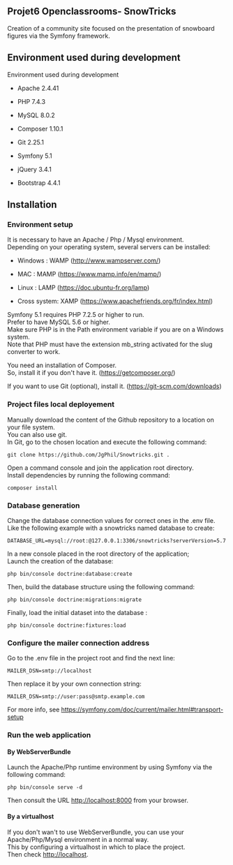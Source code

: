 <article class="markdown-body entry-content container-lg" itemprop="text">
<h1>Projet6 Openclassrooms- SnowTricks</h1>
    <p>Creation of a community site focused on the presentation of snowboard figures via the Symfony framework.</p>
    <h2>Environment used during development</h2>
    </a>Environment used during development</h2>
    <ul>
        <li>
            <p>Apache 2.4.41</p>
        </li>
        <li>
            <p>PHP 7.4.3</p>
        </li>
        <li>
            <p>MySQL 8.0.2</p>
        </li>
        <li>
            <p>Composer 1.10.1</p>
        </li>
        <li>
            <p>Git 2.25.1</p>
        </li>
        <li>
            <p>Symfony 5.1</p>
        </li>
        <li>
            <p>jQuery 3.4.1</p>
        </li>
        <li>
            <p>Bootstrap 4.4.1</p>
        </li>
    </ul>
    <h2>Installation</h2>
    <h3>Environment setup</h3>
    <p>It is necessary to have an Apache / Php / Mysql environment.<br>
        Depending on your operating system, several servers can be installed:</p>
    <ul>
        <li>
            <p>Windows : WAMP (<a href="http://www.wampserver.com/" rel="nofollow">http://www.wampserver.com/</a>)</p>
        </li>
        <li>
            <p>MAC : MAMP (<a href="https://www.mamp.info/en/mamp/" rel="nofollow">https://www.mamp.info/en/mamp/</a>)
            </p>
        </li>
        <li>
            <p>Linux : LAMP (<a href="https://doc.ubuntu-fr.org/lamp" rel="nofollow">https://doc.ubuntu-fr.org/lamp</a>)
            </p>
        </li>
        <li>
            <p>Cross system: XAMP (<a href="https://www.apachefriends.org/fr/index.html"
                    rel="nofollow">https://www.apachefriends.org/fr/index.html</a>)</p>
        </li>
    </ul>
    <p>Symfony 5.1 requires PHP 7.2.5 or higher to run.<br>
        Prefer to have MySQL 5.6 or higher.<br>
        Make sure PHP is in the Path environment variable if you are on a Windows system.<br>
        Note that PHP must have the extension mb_string activated for the slug converter to work.</p>
    <p>You need an installation of Composer.<br>
        So, install it if you don't have it. (<a href="https://getcomposer.org/"
            rel="nofollow">https://getcomposer.org/</a>)</p>
    <p>If you want to use Git (optional), install it. (<a href="https://git-scm.com/downloads"
            rel="nofollow">https://git-scm.com/downloads</a>)</p>
    <h3>Project files local deployement</h3>
    <p>Manually download the content of the Github repository to a location on your file system.<br>
        You can also use git.<br>
        In Git, go to the chosen location and execute the following command:</p>
    <pre><code>git clone https://github.com/JgPhil/Snowtricks.git .</code></pre>
    <p>Open a command console and join the application root directory.<br>
        Install dependencies by running the following command:</p>
    <pre><code>composer install</code></pre>

<h3>Database generation</h3>
<p>Change the database connection values for correct ones in the .env file.<br>
Like the following example with a snowtricks named database to create:</p>
<pre><code>DATABASE_URL=mysql://root:@127.0.0.1:3306/snowtricks?serverVersion=5.7
</code></pre>
<p>In a new console placed in the root directory of the application;<br>
Launch the creation of the database:</p>
<pre><code>php bin/console doctrine:database:create
</code></pre>
<p>Then, build the database structure using the following command:</p>
<pre><code>php bin/console doctrine:migrations:migrate
</code></pre>
<p>Finally, load the initial dataset into the database :</p>
<pre><code>php bin/console doctrine:fixtures:load
</code></pre>
<h3>Configure the mailer connection address</h3>
<p>Go to the .env file in the project root and find the next line:</p>
<pre><code>MAILER_DSN=smtp://localhost
</code></pre>
<p>Then replace it by your own connection string:</p>
<pre><code>MAILER_DSN=smtp://user:pass@smtp.example.com
</code></pre>
<p>For more info, see <a href="https://symfony.com/doc/current/mailer.html#transport-setup"
            rel="nofollow">https://symfony.com/doc/current/mailer.html#transport-setup</a></p>
<h3>Run the web application</h3>
<h4>By WebServerBundle</h4>
<p>Launch the Apache/Php runtime environment by using Symfony via the following command:</p>
<pre><code>php bin/console serve -d
</code></pre>
<p>
Then consult the URL <a href="http://localhost:8000" rel="nofollow">http://localhost:8000</a> from your browser.
</p>
<h4>By a virtualhost</h4>
<p>If you don't wan't to use WebServerBundle, you can use your Apache/Php/Mysql environment in a normal way.<br>
This by configuring a virtualhost in which to place the project.<br>
Then check <a href="http://localhost" rel="nofollow">http://localhost</a>.</p>
